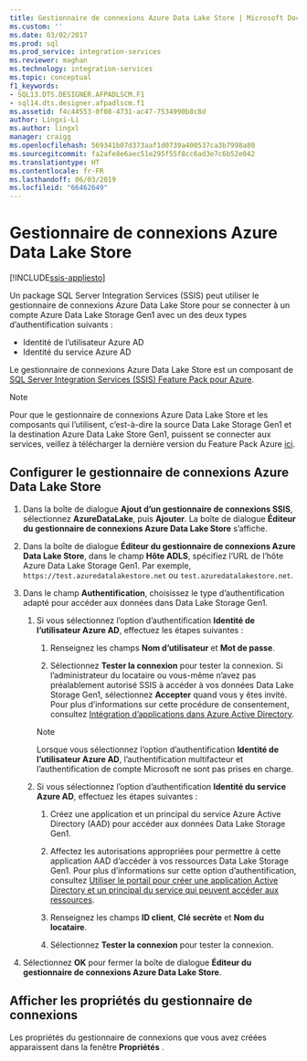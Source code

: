 ```yaml
---
title: Gestionnaire de connexions Azure Data Lake Store | Microsoft Docs
ms.custom: ''
ms.date: 03/02/2017
ms.prod: sql
ms.prod_service: integration-services
ms.reviewer: maghan
ms.technology: integration-services
ms.topic: conceptual
f1_keywords:
- SQL13.DTS.DESIGNER.AFPADLSCM.F1
- sql14.dts.designer.afpadlscm.f1
ms.assetid: f4c44553-0f08-4731-ac47-7534990b8c8d
author: Lingxi-Li
ms.author: lingxl
manager: craigg
ms.openlocfilehash: 569341b07d373aaf1d0739a400537ca3b7998a80
ms.sourcegitcommit: fa2afe8e6aec51e295f55f8cc6ad3e7c6b52e042
ms.translationtype: HT
ms.contentlocale: fr-FR
ms.lasthandoff: 06/03/2019
ms.locfileid: "66462649"
---
```

# <a name="azure-data-lake-store-connection-manager"></a>Gestionnaire de connexions Azure Data Lake Store

[!INCLUDE[ssis-appliesto](../../includes/ssis-appliesto-ssvrpluslinux-asdb-asdw-xxx.md)]


Un package SQL Server Integration Services (SSIS) peut utiliser le gestionnaire de connexions Azure Data Lake Store pour se connecter à un compte Azure Data Lake Storage Gen1 avec un des deux types d’authentification suivants :
-   Identité de l’utilisateur Azure AD
-   Identité du service Azure AD 

Le gestionnaire de connexions Azure Data Lake Store est un composant de [SQL Server Integration Services (SSIS) Feature Pack pour Azure](../../integration-services/azure-feature-pack-for-integration-services-ssis.md).

> [!NOTE]
> Pour que le gestionnaire de connexions Azure Data Lake Store et les composants qui l’utilisent, c’est-à-dire la source Data Lake Storage Gen1 et la destination Azure Data Lake Store Gen1, puissent se connecter aux services, veillez à télécharger la dernière version du Feature Pack Azure [ici](https://www.microsoft.com/download/details.aspx?id=49492). 
 
## <a name="configure-the-azure-data-lake-store-connection-manager"></a>Configurer le gestionnaire de connexions Azure Data Lake Store

1.  Dans la boîte de dialogue **Ajout d’un gestionnaire de connexions SSIS**, sélectionnez **AzureDataLake**, puis **Ajouter**. La boîte de dialogue **Éditeur du gestionnaire de connexions Azure Data Lake Store** s’affiche.
  
2.  Dans la boîte de dialogue **Éditeur du gestionnaire de connexions Azure Data Lake Store**, dans le champ **Hôte ADLS**, spécifiez l’URL de l’hôte Azure Data Lake Storage Gen1. Par exemple, `https://test.azuredatalakestore.net` ou `test.azuredatalakestore.net`.
  
3.  Dans le champ **Authentification**, choisissez le type d’authentification adapté pour accéder aux données dans Data Lake Storage Gen1.

    1.  Si vous sélectionnez l’option d’authentification **Identité de l’utilisateur Azure AD**, effectuez les étapes suivantes :
        1. Renseignez les champs **Nom d’utilisateur** et **Mot de passe**. 
    
        2. Sélectionnez **Tester la connexion** pour tester la connexion. Si l’administrateur du locataire ou vous-même n’avez pas préalablement autorisé SSIS à accéder à vos données Data Lake Storage Gen1, sélectionnez **Accepter** quand vous y êtes invité. Pour plus d’informations sur cette procédure de consentement, consultez [Intégration d’applications dans Azure Active Directory](https://docs.microsoft.com/azure/active-directory/manage-apps/plan-an-application-integration#integrating-applications-with-azure-ad).
    
        > [!NOTE] 
        > Lorsque vous sélectionnez l’option d’authentification **Identité de l’utilisateur Azure AD**, l’authentification multifacteur et l’authentification de compte Microsoft ne sont pas prises en charge.
    
    2. Si vous sélectionnez l’option d’authentification **Identité du service Azure AD**, effectuez les étapes suivantes :
        1. Créez une application et un principal du service Azure Active Directory (AAD) pour accéder aux données Data Lake Storage Gen1.
    
        2. Affectez les autorisations appropriées pour permettre à cette application AAD d’accéder à vos ressources Data Lake Storage Gen1. Pour plus d’informations sur cette option d’authentification, consultez [Utiliser le portail pour créer une application Active Directory et un principal du service qui peuvent accéder aux ressources](https://docs.microsoft.com/azure/azure-resource-manager/resource-group-create-service-principal-portal).
    
        3. Renseignez les champs **ID client**, **Clé secrète** et **Nom du locataire**.
    
        4. Sélectionnez **Tester la connexion** pour tester la connexion.  
  
6.  Sélectionnez **OK** pour fermer la boîte de dialogue **Éditeur du gestionnaire de connexions Azure Data Lake Store**.  

## <a name="view-the-properties-of-the-connection-manager"></a>Afficher les propriétés du gestionnaire de connexions
Les propriétés du gestionnaire de connexions que vous avez créées apparaissent dans la fenêtre **Propriétés** .  
  
  
